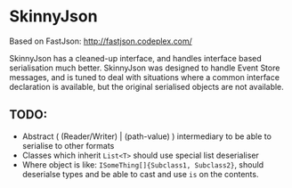 SkinnyJson
==========
Based on FastJson: http://fastjson.codeplex.com/

SkinnyJson has a cleaned-up interface, and handles interface based serialisation much better.
SkinnyJson was designed to handle Event Store messages, and is tuned to
deal with situations where a common interface declaration is available, but the original serialised objects are not available.

TODO:
-----
* Abstract ( (Reader/Writer) | (path-value) ) intermediary to be able to serialise to other formats
* Classes which inherit `List<T>` should use special list deserialiser
* Where object is like: `ISomeThing[]{Subclass1, Subclass2}`, should
  deserialse types and be able to cast and use `is` on the contents.
